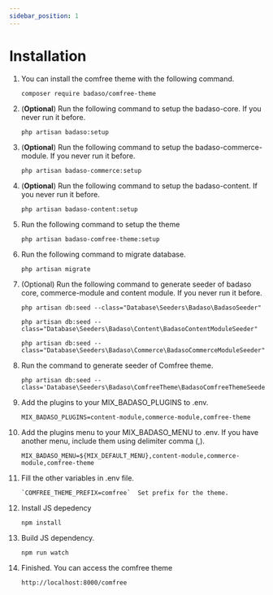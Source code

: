 ```yaml
---
sidebar_position: 1
---
```


# Installation

1. You can install the comfree theme with the following command.

    ```
    composer require badaso/comfree-theme
    ```

1. (<b>Optional</b>) Run the following command to setup the badaso-core. If you never run it before.

    ```
    php artisan badaso:setup
    ```

1. (<b>Optional</b>) Run the following command to setup the badaso-commerce-module. If you never run it before.

    ```
    php artisan badaso-commerce:setup
    ```

1. (<b>Optional</b>) Run the following command to setup the badaso-content. If you never run it before.

    ```
    php artisan badaso-content:setup
    ```

1. Run the following command to setup the theme

    ```
    php artisan badaso-comfree-theme:setup
    ```

1. Run the following command to migrate database.

    ```
    php artisan migrate
    ```

1. (Optional) Run the following command to generate seeder of badaso core, commerce-module and content module. If you never run it before.

    ```
    php artisan db:seed --class="Database\Seeders\Badaso\BadasoSeeder"

    php artisan db:seed --class="Database\Seeders\Badaso\Content\BadasoContentModuleSeeder"

    php artisan db:seed --class="Database\Seeders\Badaso\Commerce\BadasoCommerceModuleSeeder"
    ```

1. Run the command to generate seeder of Comfree theme.

    ```
    php artisan db:seed --class='Database\Seeders\Badaso\ComfreeTheme\BadasoComfreeThemeSeeder'
    ```

1. Add the plugins to your MIX_BADASO_PLUGINS to .env.

    ```
    MIX_BADASO_PLUGINS=content-module,commerce-module,comfree-theme
    ```

1. Add the plugins menu to your MIX_BADASO_MENU to .env. If you have another menu, include them using delimiter comma (,).
    ```
    MIX_BADASO_MENU=${MIX_DEFAULT_MENU},content-module,commerce-module,comfree-theme
    ```

1. Fill the other variables in .env file.
    ```
    `COMFREE_THEME_PREFIX=comfree`  Set prefix for the theme.
    ```

1. Install JS depedency
    ```
   npm install
    ```

1. Build JS dependency.
    ```
    npm run watch
    ```

1. Finished. You can access the comfree theme
    ```
    http://localhost:8000/comfree
    ```

